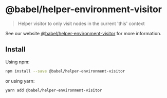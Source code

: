 # @babel/helper-environment-visitor

> Helper visitor to only visit nodes in the current 'this' context

See our website [@babel/helper-environment-visitor](https://babeljs.io/docs/en/babel-helper-environment-visitor) for more information.

## Install

Using npm:

```sh
npm install --save @babel/helper-environment-visitor
```

or using yarn:

```sh
yarn add @babel/helper-environment-visitor
```
